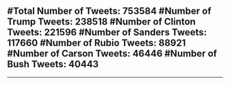 #Total Number of Tweets: 753584 
#Number of Trump Tweets: 238518
#Number of Clinton Tweets: 221596
#Number of Sanders Tweets: 117660
#Number of Rubio Tweets: 88921
#Number of Carson Tweets: 46446
#Number of Bush Tweets: 40443
---
---
